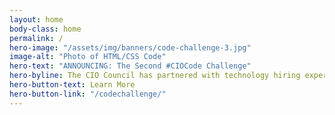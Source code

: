 ```yaml
---
layout: home
body-class: home
permalink: /
hero-image: "/assets/img/banners/code-challenge-3.jpg"
image-alt: "Photo of HTML/CSS Code"
hero-text: "ANNOUNCING: The Second #CIOCode Challenge"
hero-byline: The CIO Council has partnered with technology hiring experts to pilot the first interagency code challenge. Challenge 2, Core CS, starts now!
hero-button-text: Learn More
hero-button-link: "/codechallenge/"
---
```

